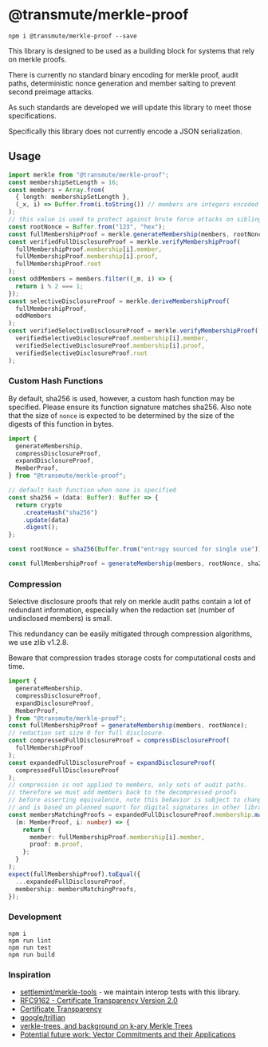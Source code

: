 # @transmute/merkle-proof

```
npm i @transmute/merkle-proof --save
```

This library is designed to be used as a building block for systems that rely on merkle proofs.

There is currently no standard binary encoding for merkle proof, audit paths, deterministic nonce generation and member salting to prevent second preimage attacks.

As such standards are developed we will update this library to meet those specifications.

Specifically this library does not currently encode a JSON serialization.

## Usage

```ts
import merkle from "@transmute/merkle-proof";
const membershipSetLength = 16;
const members = Array.from(
  { length: membershipSetLength },
  (_x, i) => Buffer.from(i.toString()) // members are integers encoded as strings
);
// this value is used to protect against brute force attacks on siblings
const rootNonce = Buffer.from("123", "hex");
const fullMembershipProof = merkle.generateMembership(members, rootNonce);
const verifiedFullDisclosureProof = merkle.verifyMembershipProof(
  fullMembershipProof.membership[i].member,
  fullMembershipProof.membership[i].proof,
  fullMembershipProof.root
);
const oddMembers = members.filter((_m, i) => {
  return i % 2 === 1;
});
const selectiveDisclosureProof = merkle.deriveMembershipProof(
  fullMembershipProof,
  oddMembers
);
const verifiedSelectiveDisclosureProof = merkle.verifyMembershipProof(
  verifiedSelectiveDisclosureProof.membership[i].member,
  verifiedSelectiveDisclosureProof.membership[i].proof,
  verifiedSelectiveDisclosureProof.root
);
```

### Custom Hash Functions

By default, sha256 is used, however, a custom hash function may be specified.
Please ensure its function signature matches sha256.
Also note that the size of `nonce` is expected to be determined by the size
of the digests of this function in bytes.

```ts
import {
  generateMembership,
  compressDisclosureProof,
  expandDisclosureProof,
  MemberProof,
} from "@transmute/merkle-proof";

// default hash function when none is specified
const sha256 = (data: Buffer): Buffer => {
  return crypto
    .createHash("sha256")
    .update(data)
    .digest();
};

const rootNonce = sha256(Buffer.from("entropy sourced for single use"));

const fullMembershipProof = generateMembership(members, rootNonce, sha256);
```

### Compression

Selective disclosure proofs that rely on merkle audit paths contain a lot of redundant information, especially when the redaction set (number of undisclosed members) is small.

This redundancy can be easily mitigated through compression algorithms, we use zlib v1.2.8.

Beware that compression trades storage costs for computational costs and time.

```ts
import {
  generateMembership,
  compressDisclosureProof,
  expandDisclosureProof,
  MemberProof,
} from "@transmute/merkle-proof";
const fullMembershipProof = generateMembership(members, rootNonce);
// redaction set size 0 for full disclosure.
const compressedFullDisclosureProof = compressDisclosureProof(
  fullMembershipProof
);
const expandedFullDisclosureProof = expandDisclosureProof(
  compressedFullDisclosureProof
);
// compression is not applied to members, only sets of audit paths.
// therefore we must add members back to the decompressed proofs
// before asserting equivalence, note this behavior is subject to change,
// and is based on planned suport for digital signatures in other libraries
const membersMatchingProofs = expandedFullDisclosureProof.membership.map(
  (m: MemberProof, i: number) => {
    return {
      member: fullMembershipProof.membership[i].member,
      proof: m.proof,
    };
  }
);
expect(fullMembershipProof).toEqual({
  ...expandedFullDisclosureProof,
  membership: membersMatchingProofs,
});
```

### Development

```
npm i
npm run lint
npm run test
npm run build
```

### Inspiration

- [settlemint/merkle-tools](https://github.com/settlemint/merkle-tools) - we maintain interop tests with this library.
- [RFC9162 - Certificate Transparency Version 2.0](https://datatracker.ietf.org/doc/html/rfc9162)
- [Certificate Transparency](https://datatracker.ietf.org/doc/html/rfc6962)
- [google/trillian](https://github.com/google/trillian)
- [verkle-trees, and background on k-ary Merkle Trees](https://math.mit.edu/research/highschool/primes/materials/2018/Kuszmaul.pdf)
- [Potential future work: Vector Commitments and their Applications](https://eprint.iacr.org/2011/495.pdf)
